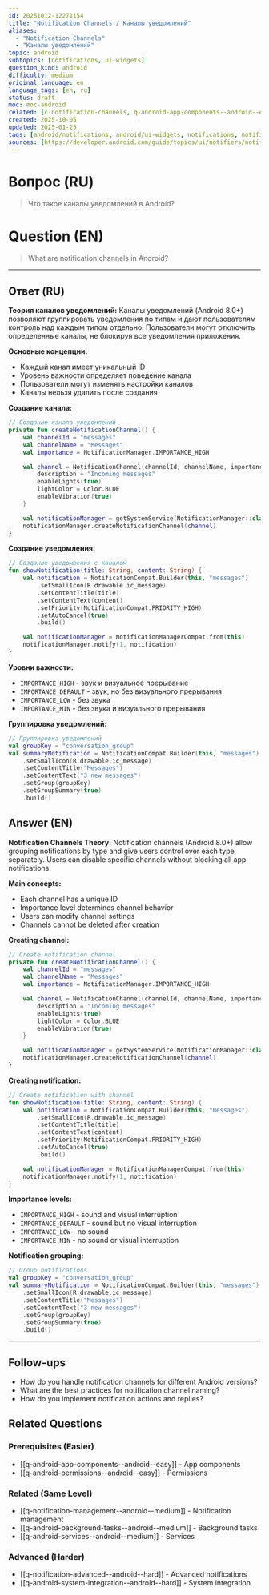 ```yaml
---
id: 20251012-12271154
title: "Notification Channels / Каналы уведомлений"
aliases:
  - "Notification Channels"
  - "Каналы уведомлений"
topic: android
subtopics: [notifications, ui-widgets]
question_kind: android
difficulty: medium
original_language: en
language_tags: [en, ru]
status: draft
moc: moc-android
related: [c-notification-channels, q-android-app-components--android--easy, q-notification-management--android--medium]
created: 2025-10-05
updated: 2025-01-25
tags: [android/notifications, android/ui-widgets, notifications, notification-channels, android8, importance, difficulty/medium]
sources: [https://developer.android.com/guide/topics/ui/notifiers/notifications]
---
```


# Вопрос (RU)
> Что такое каналы уведомлений в Android?

# Question (EN)
> What are notification channels in Android?

---

## Ответ (RU)

**Теория каналов уведомлений:**
Каналы уведомлений (Android 8.0+) позволяют группировать уведомления по типам и дают пользователям контроль над каждым типом отдельно. Пользователи могут отключить определенные каналы, не блокируя все уведомления приложения.

**Основные концепции:**
- Каждый канал имеет уникальный ID
- Уровень важности определяет поведение канала
- Пользователи могут изменять настройки каналов
- Каналы нельзя удалить после создания

**Создание канала:**
```kotlin
// Создание канала уведомлений
private fun createNotificationChannel() {
    val channelId = "messages"
    val channelName = "Messages"
    val importance = NotificationManager.IMPORTANCE_HIGH

    val channel = NotificationChannel(channelId, channelName, importance).apply {
        description = "Incoming messages"
        enableLights(true)
        lightColor = Color.BLUE
        enableVibration(true)
    }

    val notificationManager = getSystemService(NotificationManager::class.java)
    notificationManager.createNotificationChannel(channel)
}
```

**Создание уведомления:**
```kotlin
// Создание уведомления с каналом
fun showNotification(title: String, content: String) {
    val notification = NotificationCompat.Builder(this, "messages")
        .setSmallIcon(R.drawable.ic_message)
        .setContentTitle(title)
        .setContentText(content)
        .setPriority(NotificationCompat.PRIORITY_HIGH)
        .setAutoCancel(true)
        .build()

    val notificationManager = NotificationManagerCompat.from(this)
    notificationManager.notify(1, notification)
}
```

**Уровни важности:**
- `IMPORTANCE_HIGH` - звук и визуальное прерывание
- `IMPORTANCE_DEFAULT` - звук, но без визуального прерывания
- `IMPORTANCE_LOW` - без звука
- `IMPORTANCE_MIN` - без звука и визуального прерывания

**Группировка уведомлений:**
```kotlin
// Группировка уведомлений
val groupKey = "conversation_group"
val summaryNotification = NotificationCompat.Builder(this, "messages")
    .setSmallIcon(R.drawable.ic_message)
    .setContentTitle("Messages")
    .setContentText("3 new messages")
    .setGroup(groupKey)
    .setGroupSummary(true)
    .build()
```

## Answer (EN)

**Notification Channels Theory:**
Notification channels (Android 8.0+) allow grouping notifications by type and give users control over each type separately. Users can disable specific channels without blocking all app notifications.

**Main concepts:**
- Each channel has a unique ID
- Importance level determines channel behavior
- Users can modify channel settings
- Channels cannot be deleted after creation

**Creating channel:**
```kotlin
// Create notification channel
private fun createNotificationChannel() {
    val channelId = "messages"
    val channelName = "Messages"
    val importance = NotificationManager.IMPORTANCE_HIGH

    val channel = NotificationChannel(channelId, channelName, importance).apply {
        description = "Incoming messages"
        enableLights(true)
        lightColor = Color.BLUE
        enableVibration(true)
    }

    val notificationManager = getSystemService(NotificationManager::class.java)
    notificationManager.createNotificationChannel(channel)
}
```

**Creating notification:**
```kotlin
// Create notification with channel
fun showNotification(title: String, content: String) {
    val notification = NotificationCompat.Builder(this, "messages")
        .setSmallIcon(R.drawable.ic_message)
        .setContentTitle(title)
        .setContentText(content)
        .setPriority(NotificationCompat.PRIORITY_HIGH)
        .setAutoCancel(true)
        .build()

    val notificationManager = NotificationManagerCompat.from(this)
    notificationManager.notify(1, notification)
}
```

**Importance levels:**
- `IMPORTANCE_HIGH` - sound and visual interruption
- `IMPORTANCE_DEFAULT` - sound but no visual interruption
- `IMPORTANCE_LOW` - no sound
- `IMPORTANCE_MIN` - no sound or visual interruption

**Notification grouping:**
```kotlin
// Group notifications
val groupKey = "conversation_group"
val summaryNotification = NotificationCompat.Builder(this, "messages")
    .setSmallIcon(R.drawable.ic_message)
    .setContentTitle("Messages")
    .setContentText("3 new messages")
    .setGroup(groupKey)
    .setGroupSummary(true)
    .build()
```

---

## Follow-ups

- How do you handle notification channels for different Android versions?
- What are the best practices for notification channel naming?
- How do you implement notification actions and replies?

## Related Questions

### Prerequisites (Easier)
- [[q-android-app-components--android--easy]] - App components
- [[q-android-permissions--android--easy]] - Permissions

### Related (Same Level)
- [[q-notification-management--android--medium]] - Notification management
- [[q-android-background-tasks--android--medium]] - Background tasks
- [[q-android-services--android--medium]] - Services

### Advanced (Harder)
- [[q-notification-advanced--android--hard]] - Advanced notifications
- [[q-android-system-integration--android--hard]] - System integration
